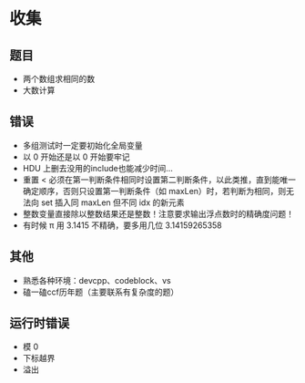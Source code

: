 # 收集

## 题目

* 两个数组求相同的数
* 大数计算

## 错误

* 多组测试时一定要初始化全局变量
* 以 0 开始还是以 0 开始要牢记
* HDU 上删去没用的include也能减少时间...
* 重置 < 必须在第一判断条件相同时设置第二判断条件，以此类推，直到能唯一确定顺序，否则只设置第一判断条件（如 maxLen）时，若判断为相同，则无法向 set 插入同 maxLen 但不同 idx 的新元素
* 整数变量直接除以整数结果还是整数！注意要求输出浮点数时的精确度问题！
* 有时候 π 用 3.1415 不精确，要多用几位 3.14159265358

## 其他

* 熟悉各种环境：devcpp、codeblock、vs
* 磕一磕ccf历年题（主要联系有复杂度的题）

## 运行时错误

* 模 0
* 下标越界
* 溢出